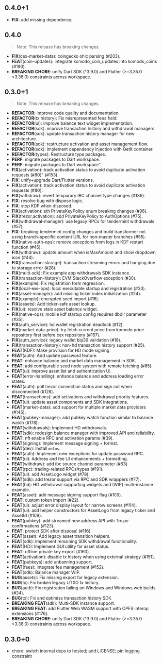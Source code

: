 ## 0.4.0+1

 - **FIX**: add missing dependency.

## 0.4.0

> Note: This release has breaking changes.

 - **FIX**(cex-market-data): coingecko ohlc parsing (#203).
 - **FEAT**(coin-updates): integrate komodo_coin_updates into komodo_coins (#190).
 - **BREAKING** **CHORE**: unify Dart SDK (^3.9.0) and Flutter (>=3.35.0 <3.36.0) constraints across workspace.

## 0.3.0+1

> Note: This release has breaking changes.

 - **REFACTOR**: improve code quality and documentation.
 - **REFACTOR**(tx history): Fix misrepresented fees field.
 - **REFACTOR**(ui): improve balance text widget implementation.
 - **REFACTOR**(sdk): improve transaction history and withdrawal managers.
 - **REFACTOR**(sdk): update transaction history manager for new architecture.
 - **REFACTOR**(sdk): restructure activation and asset management flow.
 - **REFACTOR**(sdk): implement dependency injection with GetIt container.
 - **REFACTOR**(types): Restructure type packages.
 - **PERF**: migrate packages to Dart workspace.
 - **PERF**: migrate packages to Dart workspace".
 - **FIX**(activation): track activation status to avoid duplicate activation requests (#80)" (#153).
 - **FIX**: unify+upgrade Dart/Flutter versions.
 - **FIX**(activation): track activation status to avoid duplicate activation requests (#80).
 - **FIX**(withdraw): revert temporary IBC channel type changes (#136).
 - **FIX**: resolve bug with dispose logic.
 - **FIX**: stop KDF when disposed.
 - **FIX**(activation): eth PrivateKeyPolicy enum breaking changes (#96).
 - **FIX**(trezor,activation): add PrivateKeyPolicy to AuthOptions (#75).
 - **FIX**(withdrawal-manager): use legacy RPCs for tendermint withdrawals (#57).
 - **FIX**: breaking tendermint config changes and build transformer not using branch-specific content URL for non-master branches (#55).
 - **FIX**(native-auth-ops): remove exceptions from logs in KDF restart function (#45).
 - **FIX**(withdraw): update amount when isMaxAmount and show dropdown icon (#44).
 - **FIX**(transaction-storage): transaction streaming errors and hanging due to storage error (#28).
 - **FIX**(multi-sdk): Fix example app withdrawals SDK instance.
 - **FIX**(transaction-history): EVM StackOverflow exception (#30).
 - **FIX**(example): Fix registration form regression.
 - **FIX**(local-exe-ops): local executable startup and registration (#33).
 - **FIX**(asset-manager): add missing ticker index initialization (#24).
 - **FIX**(example): encrypted seed import (#16).
 - **FIX**(assets): Add ticker-safe asset lookup.
 - **FIX**(ui): resolve stale asset balance widget.
 - **FIX**(native-ops): mobile kdf startup config requires dbdir parameter (#35).
 - **FIX**(auth_service): hd wallet registration deadlock (#12).
 - **FIX**(market-data-price): try fetch current price from komodo price repository first before cex repository (#167).
 - **FIX**(auth_service): legacy wallet bip39 validation (#18).
 - **FIX**(transaction-history): non-hd transaction history support (#25).
 - **FEAT**(KDF): Make provision for HD mode signing.
 - **FEAT**(auth): Add update password feature.
 - **FEAT**: enhance balance and market data management in SDK.
 - **FEAT**: add configurable seed node system with remote fetching (#85).
 - **FEAT**(ui): improve asset list and authentication UI.
 - **FEAT**(error-handling): enhance balance and address loading error states.
 - **FEAT**(auth): poll trezor connection status and sign out when disconnected (#126).
 - **FEAT**(transactions): add activations and withdrawal priority features.
 - **FEAT**(ui): update asset components and SDK integrations.
 - **FEAT**(market-data): add support for multiple market data providers (#145).
 - **FEAT**(pubkey-manager): add pubkey watch function similar to balance watch (#178).
 - **FEAT**(withdrawals): Implement HD withdrawals.
 - **FEAT**(sdk): redesign balance manager with improved API and reliability.
 - **FEAT**: nft enable RPC and activation params (#39).
 - **FEAT**(signing): Implement message signing + format.
 - **FEAT**(dev): Install `melos`.
 - **FEAT**(auth): Implement new exceptions for update password RPC.
 - **FEAT**(ui): Address and fee UI enhancements + formatting.
 - **FEAT**(withdraw): add ibc source channel parameter (#63).
 - **FEAT**(rpc): trading-related RPCs/types (#191).
 - **FEAT**(ui): add AssetLogo widget (#78).
 - **FEAT**(sdk): add trezor support via RPC and SDK wrappers (#77).
 - **FEAT**(hd): HD withdrawal supporting widgets and (WIP) multi-instance example.
 - **FEAT**(asset): add message signing support flag (#105).
 - **FEAT**: custom token import (#22).
 - **FEAT**(ui): adjust error display layout for narrow screens (#114).
 - **FEAT**(ui): add helper constructors for AssetLogo from legacy ticker and AssetId (#109).
 - **FEAT**(pubkey): add streamed new address API with Trezor confirmations (#123).
 - **FEAT**: protect SDK after disposal (#116).
 - **FEAT**(asset): Add legacy asset transition helpers.
 - **FEAT**(sdk): Implement remaining SDK withdrawal functionality.
 - **FEAT**(HD): Implement GUI utility for asset status.
 - **FEAT**: offline private key export (#160).
 - **FEAT**(activation): disable tx history when using external strategy (#151).
 - **FEAT**(pubkeys): add unbanning support.
 - **FEAT**(fees): integrate fee management (#152).
 - **FEAT**(sdk): Balance manager WIP.
 - **BUG**(assets): Fix missing export for legacy extension.
 - **BUG**(tx): Fix broken legacy UTXO tx history.
 - **BUG**(auth): Fix registration failing on Windows and Windows web builds  (#34).
 - **BUG**(tx): Fix and optimise transaction history SDK.
 - **BREAKING** **FEAT**(sdk): Multi-SDK instance support.
 - **BREAKING** **FEAT**: add Flutter Web WASM support with OPFS interop extensions (#176).
 - **BREAKING** **CHORE**: unify Dart SDK (^3.9.0) and Flutter (>=3.35.0 <3.36.0) constraints across workspace.

## 0.3.0+0

- chore: switch internal deps to hosted; add LICENSE; pin logging constraint
